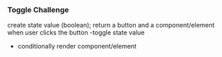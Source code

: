 ### Toggle Challenge

create state value (boolean);
return a button and a component/element
when user clicks the button
  -toggle state value
  - conditionally render component/element 

